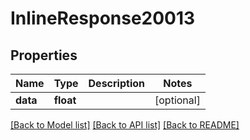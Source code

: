# InlineResponse20013

## Properties
Name | Type | Description | Notes
------------ | ------------- | ------------- | -------------
**data** | **float** |  | [optional] 

[[Back to Model list]](../README.md#documentation-for-models) [[Back to API list]](../README.md#documentation-for-api-endpoints) [[Back to README]](../README.md)

